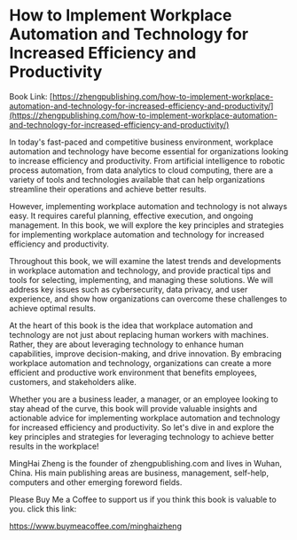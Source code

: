 # How to Implement Workplace Automation and Technology for Increased Efficiency and Productivity

Book Link: [https://zhengpublishing.com/how-to-implement-workplace-automation-and-technology-for-increased-efficiency-and-productivity/](https://zhengpublishing.com/how-to-implement-workplace-automation-and-technology-for-increased-efficiency-and-productivity/)

In today's fast-paced and competitive business environment, workplace automation and technology have become essential for organizations looking to increase efficiency and productivity. From artificial intelligence to robotic process automation, from data analytics to cloud computing, there are a variety of tools and technologies available that can help organizations streamline their operations and achieve better results.

However, implementing workplace automation and technology is not always easy. It requires careful planning, effective execution, and ongoing management. In this book, we will explore the key principles and strategies for implementing workplace automation and technology for increased efficiency and productivity.

Throughout this book, we will examine the latest trends and developments in workplace automation and technology, and provide practical tips and tools for selecting, implementing, and managing these solutions. We will address key issues such as cybersecurity, data privacy, and user experience, and show how organizations can overcome these challenges to achieve optimal results.

At the heart of this book is the idea that workplace automation and technology are not just about replacing human workers with machines. Rather, they are about leveraging technology to enhance human capabilities, improve decision-making, and drive innovation. By embracing workplace automation and technology, organizations can create a more efficient and productive work environment that benefits employees, customers, and stakeholders alike.

Whether you are a business leader, a manager, or an employee looking to stay ahead of the curve, this book will provide valuable insights and actionable advice for implementing workplace automation and technology for increased efficiency and productivity. So let's dive in and explore the key principles and strategies for leveraging technology to achieve better results in the workplace!

MingHai Zheng is the founder of zhengpublishing.com and lives in Wuhan, China. His main publishing areas are business, management, self-help, computers and other emerging foreword fields.

Please Buy Me a Coffee to support us if you think this book is valuable to you. click this link:

https://www.buymeacoffee.com/minghaizheng
